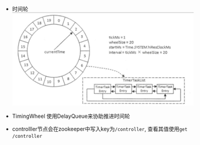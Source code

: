 - 时间轮
![时间轮格式](images/服务器端实现原理/服务器端实现原理0.png)
- TimingWheel 使用DelayQueue来协助推进时间轮

- controlller节点会在zookeeper中写入key为```/controller```, 查看其值使用```get /controller```